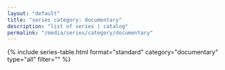 ```yaml
---
layout: "default"
title: "series category: documentary"
description: "list of series | catalog"
permalink: "/media/series/category/documentary"
---
```


{% include series-table.html format="standard" category="documentary" type="all" filter="" %}
